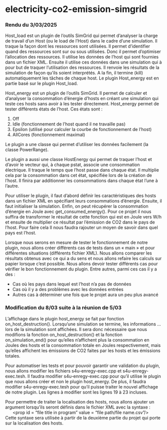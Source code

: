 # electricity-co2-emission-simgrid

### Rendu du 3/03/2025

<p> Host_load est un plugin de l’outils SimGrid qui permet d’analyser la charge de travail d’un Host (ou le load de l’Host) dans le cadre d’une simulation. Il traque la façon dont les ressources sont utilisées. Il permet d’identifier quand des ressources sont sur ou sous utilisées. Donc il permet d’optimiser l’allocation des ressources. Il utilise les données de l’host qui sont fournies dans un fichier XML. Ensuite il utilise ces données dans une simulation qui à pour but de traquer l’utilisation des ressources. Il renvoie les résultats de la simulation de façon qu’ils soient interprétés. A la fin, il termine (kill) automatiquement les tâches de chaque host. Le plugin Host_energy est en partie basé sur le plugin Host_load.
</p>
<p> Host_energy est un plugin de l’outils SimGrid. Il permet de calculer et d’analyser la consommation d’énergie d’hosts en créant une simulation qui teste ces hosts sans avoir à les tester directement. Host_energy permet de tester différents états de l’host. Ces états sont :
  <ol>
	  <li>Off</li>
	  <li>Idle (fonctionnement de l’host quand il ne travaille pas)</li>
  	<li>Epsilon (utilisé pour calculer la courbe de fonctionnement de l’host)</li>
    <li>AllCores (fonctionnement maximal)</li>
  </ol>
Le plugin a une classe qui permet d’utiliser les données facilement (la classe PowerRange). 
</p>
<p> Le plugin a aussi une classe HostEnergy qui permet de traquer l’host et d’avoir le vecteur qui, à chaque pstat, associe une consommation électrique. Il traque le temps que l’host passe dans chaque état. Il multiplie cela par la consommation dans cet état, spécifiée lors de la création de l’host. Il finira par additionner les consommations dans chaque état l’une à l’autre.
</p>
<p> Pour utiliser le plugin, il faut d’abord définir les caractéristiques des hosts dans un fichier XML en spécifiant leurs consommations d’énergie. Ensuite, il faut initialiser la simulation. Enfin, on peut récupérer la consommation d’énergie en Joule avec get_consumed_energy(). Pour ce projet il nous suffira de transformer le résultat de cette fonction qui est en Joule vers W/h et ensuite de multiplier ce résultat par l’émission de CO2 dans le pays de l’host. Pour faire cela Il nous faudra rajouter un moyen de savoir dans quel pays est l’host. 
</p>
<p> Lorsque nous serons en mesure de tester le fonctionnement de notre plugin, nous allons créer différents cas de tests dans un « main » et pour différentes situations (différents fichier XML). Nous allons comparer les résultats obtenus avec ce qui a du sens et nous allons refaire les calculs sur papier lorsque c’est possible. Nous allons devoir tester différents cas pour vérifier le bon fonctionnement du plugin. Entre autres, parmi ces cas il y a des : 
  <ul>
    <li>Cas où les pays dans lequel est l’host n’a pas de données</li>
    <li>Cas où il y a des problèmes avec les données entrées</li>
    <li>Autres cas à déterminer une fois que le projet aura un peu plus avancé</li>
  </ul>
</p>

### Modification du 8/03 suite à la réunion de 5/03

<p> L’affichage dans le plugin host_energy se fait par fonction on_host_destruction(). Lorsqu’une simulation se termine, les informations … lors de la simulation sont affichées. Il sera donc nécessaire que nous modifions la fonction on_host_destruction() et la fonction on_simulation_end() pour qu’elles n’affichent plus la consommation en Joules des hosts et la consommation totale en Joules respectivement, mais qu’elles affichent les émissions de CO2 faites par les hosts et les émissions totales. 
</p>

<p> Pour automatiser les tests et pour pouvoir garantir une validation du plugin, nous allons modifier les fichiers s4u-enregy-exec.cpp et s4u-enregy-exec.tesh. Il faudra modifier s4u-enregy-exec.cpp pour qu’il utilise le plugin que nous allons créer et non le plugin host_energy. De plus, il faudra modifier s4u-enregy-exec.tesh pour qu’il puisse traiter le nouvel affichage de notre plugin. Les lignes à modifier sont les lignes 19 à 23 incluses. 
</p>

<p>Pour permettre de traiter la localisation des hosts, nous allons ajouter un argument lorsqu’ils seront définis dans le fichier XML avec la syntaxe : <br> 
&nbsp;&nbsp;&nbsp;&nbsp;&nbsp;&nbsp;&lt;prop id = “file title in program” value = “file path/file name.csv”/&gt; <br> 
Cette syntaxe sera utilisée à partir de la deuxième partie du projet qui porte sur la localisation des hosts.</p>




